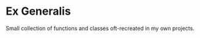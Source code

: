 # Ex Generalis

Small collection of functions and classes oft-recreated in my own projects.

<!--
vim: ts=2 sw=2 et fdm=marker :
-->

